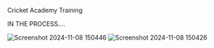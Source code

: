 Cricket Academy Training

IN THE PROCESS....

![Screenshot 2024-11-08 150446](https://github.com/user-attachments/assets/1d1bef47-57c1-4580-8647-4c4897303019)
![Screenshot 2024-11-08 150426](https://github.com/user-attachments/assets/d6b8ff7b-a12e-43d1-a7e7-9be42e1e42af)
